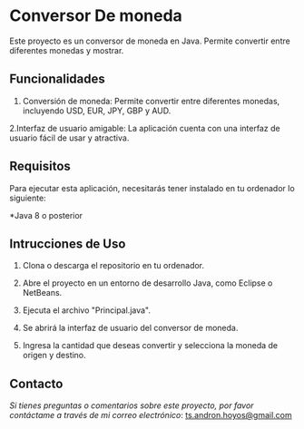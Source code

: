 # Conversor De moneda

Este proyecto es un conversor de moneda en Java. Permite convertir entre diferentes monedas y mostrar.


<h2>Funcionalidades</h2>

1. Conversión de moneda: Permite convertir entre diferentes monedas, incluyendo USD, EUR, JPY, GBP y AUD.

2.Interfaz de usuario amigable: La aplicación cuenta con una interfaz de usuario fácil de usar y atractiva.


<h2>Requisitos</h2>

Para ejecutar esta aplicación, necesitarás tener instalado en tu ordenador lo siguiente:

*Java 8 o posterior


<h2>Intrucciones de Uso</h2>

1. Clona o descarga el repositorio en tu ordenador.

2. Abre el proyecto en un entorno de desarrollo Java, como Eclipse o NetBeans.

3. Ejecuta el archivo "Principal.java".

4. Se abrirá la interfaz de usuario del conversor de moneda.

5. Ingresa la cantidad que deseas convertir y selecciona la moneda de origen y destino.


<h2>Contacto</h2>

<em>Si tienes preguntas o comentarios sobre este proyecto, por favor contáctame a través de mi correo electrónico</em>:
ts.andron.hoyos@gmail.com

